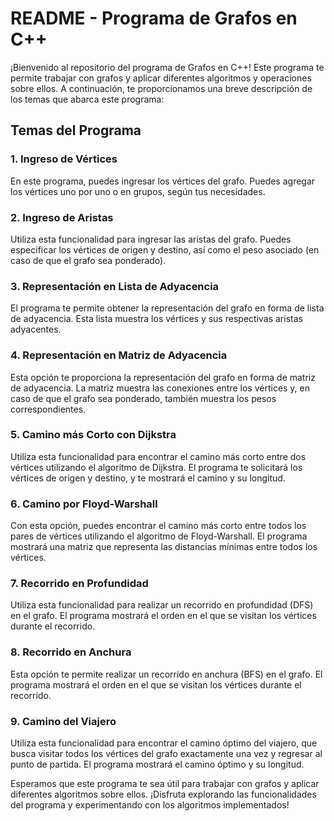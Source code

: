 # README - Programa de Grafos en C++

¡Bienvenido al repositorio del programa de Grafos en C++! Este programa te permite trabajar con grafos y aplicar diferentes algoritmos y operaciones sobre ellos. A continuación, te proporcionamos una breve descripción de los temas que abarca este programa:

## Temas del Programa

### 1. Ingreso de Vértices
En este programa, puedes ingresar los vértices del grafo. Puedes agregar los vértices uno por uno o en grupos, según tus necesidades.

### 2. Ingreso de Aristas
Utiliza esta funcionalidad para ingresar las aristas del grafo. Puedes especificar los vértices de origen y destino, así como el peso asociado (en caso de que el grafo sea ponderado).

### 3. Representación en Lista de Adyacencia
El programa te permite obtener la representación del grafo en forma de lista de adyacencia. Esta lista muestra los vértices y sus respectivas aristas adyacentes.

### 4. Representación en Matriz de Adyacencia
Esta opción te proporciona la representación del grafo en forma de matriz de adyacencia. La matriz muestra las conexiones entre los vértices y, en caso de que el grafo sea ponderado, también muestra los pesos correspondientes.

### 5. Camino más Corto con Dijkstra
Utiliza esta funcionalidad para encontrar el camino más corto entre dos vértices utilizando el algoritmo de Dijkstra. El programa te solicitará los vértices de origen y destino, y te mostrará el camino y su longitud.

### 6. Camino por Floyd-Warshall
Con esta opción, puedes encontrar el camino más corto entre todos los pares de vértices utilizando el algoritmo de Floyd-Warshall. El programa mostrará una matriz que representa las distancias mínimas entre todos los vértices.

### 7. Recorrido en Profundidad
Utiliza esta funcionalidad para realizar un recorrido en profundidad (DFS) en el grafo. El programa mostrará el orden en el que se visitan los vértices durante el recorrido.

### 8. Recorrido en Anchura
Esta opción te permite realizar un recorrido en anchura (BFS) en el grafo. El programa mostrará el orden en el que se visitan los vértices durante el recorrido.

### 9. Camino del Viajero
Utiliza esta funcionalidad para encontrar el camino óptimo del viajero, que busca visitar todos los vértices del grafo exactamente una vez y regresar al punto de partida. El programa mostrará el camino óptimo y su longitud.

Esperamos que este programa te sea útil para trabajar con grafos y aplicar diferentes algoritmos sobre ellos. ¡Disfruta explorando las funcionalidades del programa y experimentando con los algoritmos implementados!
